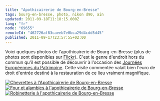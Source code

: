 ```yaml
---
title: "Apothicairerie de Bourg-en-Bresse"
tags: bourg-en-bresse, photo, nikon d90, ain
updated: 2011-09-18T11:18:15.000Z
lang: "fr"
node: "69655"
remoteId: "462726af83caeeb7e0bca29d4cdd5d45"
published: 2011-09-17T23:57:55+02:00
---
```


Voici quelques photos de l'apothicairerie de Bourg-en-Bresse (plus de photos sont disponibles sur [Flickr](http://www.flickr.com/photos/tigr0u/sets/72157627692074174/)). C'est le genre d'endroit hors du commun qu'il est possible de découvrir à l'occasion des [Journées Européennes du Patrimoine](http://www.journeesdupatrimoine.culture.fr/). Cette visite commentée valait bien l'euro de droit d'entrée destiné à la restauration de ce lieu vraiment magnifique.

<a href="/images/chevrettes-a-l-apothicairerie-de-bourg-en-bresse.jpg"><img loading="lazy" src="/images/660x/chevrettes-a-l-apothicairerie-de-bourg-en-bresse.jpg" alt="Chevrettes à l'Apothicairerie de Bourg-en-Bresse">
</a>
<a href="/images/four-et-alambics-a-l-apothicairerie-de-bourg-en-bresse.jpg"><img loading="lazy" src="/images/660x/four-et-alambics-a-l-apothicairerie-de-bourg-en-bresse.jpg" alt="Four et alambics à l'apothicairerie de Bourg-en-Bresse">
</a>
<a href="/images/robinetterie-a-l-apothicairerie-de-bourg-en-bresse.jpg"><img loading="lazy" src="/images/660x/robinetterie-a-l-apothicairerie-de-bourg-en-bresse.jpg" alt="Robinetterie à l'apothicairerie de Bourg-en-Bresse">
</a>
